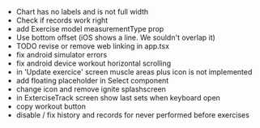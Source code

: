 - Chart has no labels and is not full width
- Check if records work right
- add Exercise model measurementType prop
- Use bottom offset (iOS shows a line. We souldn't overlap it)
- TODO revise or remove web linking in app.tsx
- fix android simulator errors
- fix android device workout horizontal scrolling
- in 'Update exercice' screen muscle areas plus icon is not implemented
- add floating placeholder in Select component 
- change icon and remove ignite splashscreen
- in ExterciseTrack screen show last sets when keyboard open
- copy workout button
- disable / fix history and records for never performed before exercises
